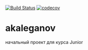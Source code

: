 [![Build Status](https://travis-ci.org/AlexandrKaleganov/job4j-kotlin.svg?branch=master)](https://travis-ci.org/AlexandrKaleganov/job4j-kotlin)
[![codecov](https://codecov.io/gh/AlexandrKaleganov/akaleganov/job4j-kotlin/master/graph/badge.svg)](https://codecov.io/gh/AlexandrKaleganov/job4j-kotlin)
# akaleganov
начальный проект для курса Junior